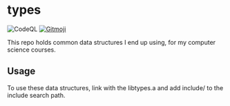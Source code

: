 # types

![CodeQL](https://github.com/Rocketbuney/types/workflows/CodeQL/badge.svg)
<a href="https://gitmoji.carloscuesta.me">
		<img src="https://img.shields.io/badge/gitmoji-%20😜%20😍-FFDD67.svg?style=flat-square"
			 alt="Gitmoji">
</a>


This repo holds common data structures I end up using, for my computer science courses.

## Usage
To use these data structures, link with the libtypes.a and add include/ to the include search path.
